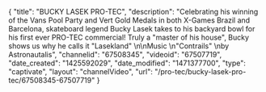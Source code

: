 {
    "title": "BUCKY LASEK PRO-TEC",
    "description": "Celebrating his winning of the Vans Pool Party and Vert Gold Medals in both X-Games Brazil and Barcelona, skateboard legend Bucky Lasek takes to his backyard bowl for his first ever PRO-TEC commercial! Truly a \"master of his house\", Bucky shows us why he calls it \"Lasekland\" \n\nMusic \n\"Contrails\" \nby Astronautalis",
    "channelid": "67508345",
    "videoid": "67507719",
    "date_created": "1425592029",
    "date_modified": "1471377700",
    "type": "captivate",
    "layout": "channelVideo",
    "url": "\/pro-tec\/bucky-lasek-pro-tec\/67508345-67507719"
}